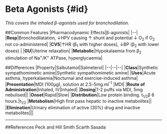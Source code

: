 # Beta Agonists {#id}

*This covers the inhaled β-agonists used for bronchodilation.*

##Common Features
|Pharmacodynamic Effects|β-agonists|
|--|
|**Resp**|Bronchodilatation, ↓HPV causing ↑ shunt and potential ↓ O<sub>2</sub> if O<sub>2</sub> not co-administered|
|**CVS**|↑HR (β<sub>1</sub> with higher doses), ↓BP (β<sub>2</sub> with lower doses) |
|**GU**|Uterine relaxation|
|**Metabolic**|Hypokalaemia from β<sub>2</sub> stimulation of Na<sup>+</sup>/K<sup>+</sup> ATPase, hyperglycaemia|

##Differences
|Property|Salbutamol|Salmeterol|
|--|--|--|
|**Class**|Synthetic sympathomimetic amine|Synthetic sympathomimetic amine|
|**Uses**|Acute asthma, hyperkalaemia|Nocturnal and exercise-induced asthma|
|**Presentation**|MDI (100µg), solution at 2.5-5mg.ml<sup>-1</sup> |MDI|
|**Route of Administration**|Inhaled, IV|Inhaled|
|**Dosing**|1-2 puffs via MDI, 5mg nebulised||
|**Onset**|Rapid|Slow|
|**Distribution**|Low protein binding. t<sub>1/2</sub>β 6 hours.|t<sub>1/2</sub>
|**Metabolism**|High first pass hepatic to inactive metabolites||
|**Elimination**|Urinary elimination of active (30%) drug and inactive metabolites|||




---
##References
Peck and Hill
Smith Scarth Sasada